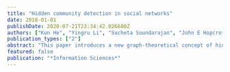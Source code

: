 ```yaml
---
title: "Hidden community detection in social networks"
date: 2018-01-01
publishDate: 2020-07-21T23:34:42.026680Z
authors: ["Kun He", "Yingru Li", "Sucheta Soundarajan", "John E Hopcroft"]
publication_types: ["2"]
abstract: "This paper introduces a new graph-theoretical concept of hidden community for analyzing complex networks, which contain both stronger or dominant communities and weak communities.The weak communities are termed as being with the hidden community structure if most of its members also belong to the stronger communities. We propose a meta-approach, namely HICODE (HIdden COmmunity DEtection),for identifying the hidden community structure as well as enhancing the detection of the dominant community structure.Extensive experiments on real-world networks are carried out and the obtained results demonstrate that HICODE outperforms several state-of-the-art community detection methods interms of uncovering both the dominant and the hidden structure. Due to the difficulty of labeling all ground truth communities in real-world datasets, HICODE provides a promising technique top in point the existing latent communities and uncover communities for which there is no ground truth.Our finding in this work is significant to detect hidden communities in complex social networks"
featured: false
publication: "*Information Sciences*"
---
```


